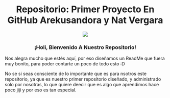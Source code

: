 <p align="center">
<h1 align="center">Repositorio: Primer Proyecto En GitHub Arekusandora y Nat Vergara</h1>
<div align="center"><img src="https://i.pinimg.com/564x/7d/a2/ab/7da2abca1de4d6219dee0d9407f67e9b.jpg"></div>
</p>
<p align="center">
<h3 align="center">¡Holi, Bienvenido A Nuestro Repositorio!</h3>
</p>

Nos alegra mucho que estés aquí, por eso diseñamos un ReadMe que fuera muy bonito, para poder contarte un poco de todo esto :D

No se si seas consciente de lo importante que es para nsotros este repositorio, ya que es nuestro primer repositorio diseñado, y administrado solo por nosotras, lo que quiere deecir que es algo que aprendimos hace poco jiji y por eso es tan especial.


